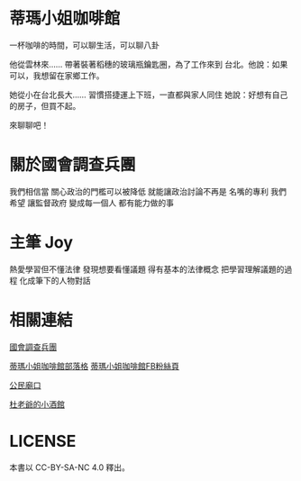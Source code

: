 # 蒂瑪小姐咖啡館

一杯咖啡的時間，可以聊生活，可以聊八卦

他從雲林來……
帶著裝著稻穗的玻璃瓶鑰匙圈，為了工作來到
台北。他說：如果可以，我想留在家鄉工作。

她從小在台北長大……
習慣搭捷運上下班，一直都與家人同住
她說：好想有自己的房子，但買不起。

來聊聊吧！

# 關於國會調查兵團

我們相信當
關心政治的門檻可以被降低
就能讓政治討論不再是
名嘴的專利
我們希望
讓監督政府 變成每一個人
都有能力做的事

# 主筆 Joy 

熱愛學習但不懂法律
發現想要看懂議題
得有基本的法律概念
把學習理解議題的過程
化成筆下的人物對話

# 相關連結

[國會調查兵團](https://www.cic.tw)

[蒂瑪小姐咖啡館部落格](https://democracydecafe.wordpress.com)
[蒂瑪小姐咖啡館FB粉絲頁](https://www.facebook.com/DemocracydeCafe)

[公民廟口](https://www.facebook.com/CitizensMiaokou)

[杜老爺的小酒館](https://www.facebook.com/OppaTusBar)

# LICENSE

本書以 CC-BY-SA-NC 4.0 釋出。
